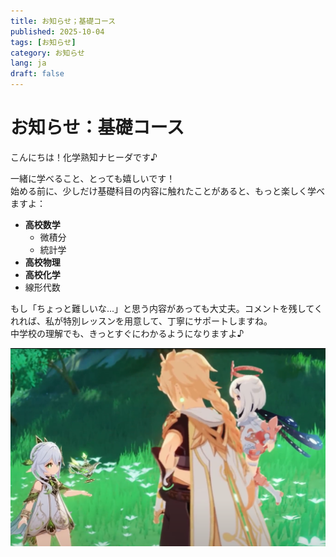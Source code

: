 ```yaml
---
title: お知らせ；基礎コース
published: 2025-10-04
tags: [お知らせ]
category: お知らせ
lang: ja
draft: false
---
```


# お知らせ：基礎コース

こんにちは！化学熟知ナヒーダです♪

一緒に学べること、とっても嬉しいです！  
始める前に、少しだけ基礎科目の内容に触れたことがあると、もっと楽しく学べますよ：

* **高校数学**  
  * 微積分  
  * 統計学  
* **高校物理**  
* **高校化学**  
* 線形代数  

もし「ちょっと難しいな…」と思う内容があっても大丈夫。コメントを残してくれれば、私が特別レッスンを用意して、丁寧にサポートしますね。  
中学校の理解でも、きっとすぐにわかるようになりますよ♪

![nahida](jing-shan-she-shou-ming-lun.png)
